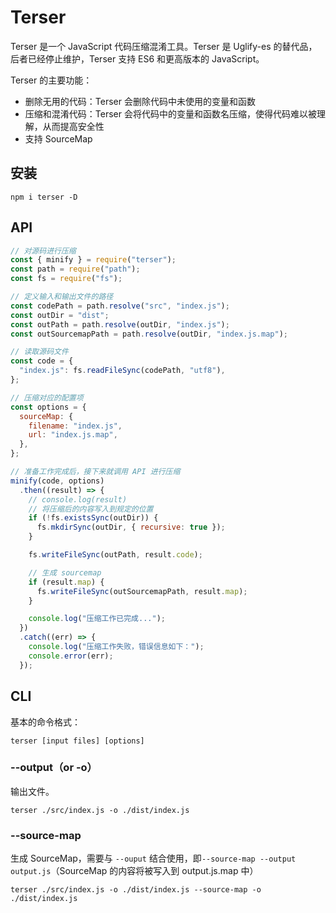 # Terser

Terser 是一个 JavaScript 代码压缩混淆工具。Terser 是 Uglify-es 的替代品，后者已经停止维护，Terser 支持 ES6 和更高版本的 JavaScript。

Terser 的主要功能：

- 删除无用的代码：Terser 会删除代码中未使用的变量和函数
- 压缩和混淆代码：Terser 会将代码中的变量和函数名压缩，使得代码难以被理解，从而提高安全性
- 支持 SourceMap

## 安装

```shell
npm i terser -D
```

## API

```js
// 对源码进行压缩
const { minify } = require("terser");
const path = require("path");
const fs = require("fs");

// 定义输入和输出文件的路径
const codePath = path.resolve("src", "index.js");
const outDir = "dist";
const outPath = path.resolve(outDir, "index.js");
const outSourcemapPath = path.resolve(outDir, "index.js.map");

// 读取源码文件
const code = {
  "index.js": fs.readFileSync(codePath, "utf8"),
};

// 压缩对应的配置项
const options = {
  sourceMap: {
    filename: "index.js",
    url: "index.js.map",
  },
};

// 准备工作完成后，接下来就调用 API 进行压缩
minify(code, options)
  .then((result) => {
    // console.log(result)
    // 将压缩后的内容写入到规定的位置
    if (!fs.existsSync(outDir)) {
      fs.mkdirSync(outDir, { recursive: true });
    }

    fs.writeFileSync(outPath, result.code);

    // 生成 sourcemap
    if (result.map) {
      fs.writeFileSync(outSourcemapPath, result.map);
    }

    console.log("压缩工作已完成...");
  })
  .catch((err) => {
    console.log("压缩工作失败，错误信息如下：");
    console.error(err);
  });
```

## CLI

基本的命令格式：

```shell
terser [input files] [options]
```

### --output（or -o）

输出文件。

```shell
terser ./src/index.js -o ./dist/index.js
```

### --source-map

生成 SourceMap，需要与 `--ouput` 结合使用，即`--source-map --output output.js`（SourceMap 的内容将被写入到 output.js.map 中）

```
terser ./src/index.js -o ./dist/index.js --source-map -o ./dist/index.js
```

